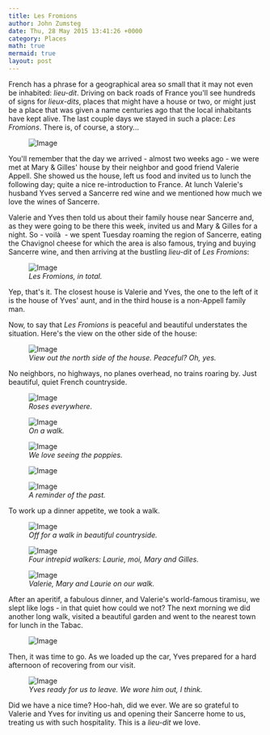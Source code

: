 ```yaml
---
title: Les Fromions
author: John Zumsteg
date: Thu, 28 May 2015 13:41:26 +0000
category: Places
math: true
mermaid: true
layout: post
---
```

French has a phrase for a geographical area so small that it may not even be inhabited: *lieu-dit*. Driving on back roads of France you'll see hundreds of signs for *lieux-dits*, places that might have a house or two, or might just be a place that was given a name centuries ago that the local inhabitants have kept alive. The last couple days we stayed in such a place: *Les Fromions*. There is, of course, a story...

<figure class = "landscape">
	<img src="{{"/assets/images/2015/05/DSC05002_20150527.jpg" | prepend: site.baseurl | prepend: site.url }}" alt="Image" />
	<figcaption></figcaption>
</figure>



You'll remember that the day we arrived - almost two weeks ago - we were met at Mary &amp; Gilles' house by their neighbor and good friend Valerie Appell. She showed us the house, left us food and invited us to lunch the following day; quite a nice re-introduction to France. At lunch Valerie's husband Yves served a Sancerre red wine and we mentioned how much we love the wines of Sancerre.

Valerie and Yves then told us about their family house near Sancerre and, as they were going to be there this week, invited us and Mary &amp; Gilles for a night. So - voilà  - we spent Tuesday roaming the region of Sancerre, eating the Chavignol cheese for which the area is also famous, trying and buying Sancerre wine, and then arriving at the bustling *lieu-dit* of *Les Fromions*:

<figure class = "landscape">
	<img src="{{"/assets/images/2015/05/DSC04905_20150526.jpg" | prepend: site.baseurl | prepend: site.url }}" alt="Image" />
	<figcaption><em>Les Fromions, in total.</em></figcaption>
</figure>



Yep, that's it. The closest house is Valerie and Yves, the one to the left of it is the house of Yves' aunt, and in the third house is a non-Appell family man.

Now, to say that *Les Fromions* is peaceful and beautiful understates the situation. Here's the view on the other side of the house:

<figure class = "landscape">
	<img src="{{"/assets/images/2015/05/DSC04909_20150526.jpg" | prepend: site.baseurl | prepend: site.url }}" alt="Image" />
	<figcaption><em>View out the north side of the house. Peaceful? Oh, yes.</em></figcaption>
</figure>



No neighbors, no highways, no planes overhead, no trains roaring by. Just beautiful, quiet French countryside.

<figure class = "portrait">
	<img src="{{"/assets/images/2015/05/DSC04977_20150527.jpg" | prepend: site.baseurl | prepend: site.url }}" alt="Image" />
	<figcaption><em>Roses everywhere.</em></figcaption>
</figure>



<figure class = "landscape">
	<img src="{{"/assets/images/2015/05/DSC04950_20150527.jpg" | prepend: site.baseurl | prepend: site.url }}" alt="Image" />
	<figcaption><em>On a walk.</em></figcaption>
</figure>



<figure class = "landscape">
	<img src="{{"/assets/images/2015/05/DSC04943_20150527.jpg" | prepend: site.baseurl | prepend: site.url }}" alt="Image" />
	<figcaption><em>We love seeing the poppies.</em></figcaption>
</figure>



<figure class = "landscape">
	<img src="{{"/assets/images/2015/05/DSC04941_20150527-768x1024.jpg" | prepend: site.baseurl | prepend: site.url }}" alt="Image" />
	<figcaption></figcaption>
</figure>



<figure class = "landscape">
	<img src="{{"/assets/images/2015/05/DSC04911_20150526.jpg" | prepend: site.baseurl | prepend: site.url }}" alt="Image" />
	<figcaption><em>A reminder of the past.</em></figcaption>
</figure>



To work up a dinner appetite, we took a walk.

<figure class = "landscape">
	<img src="{{"/assets/images/2015/05/DSC04915_20150526.jpg" | prepend: site.baseurl | prepend: site.url }}" alt="Image" />
	<figcaption><em>Off for a walk in beautiful countryside.</em></figcaption>
</figure>



<figure class = "landscape">
	<img src="{{"/assets/images/2015/05/DSC04916_20150526.jpg" | prepend: site.baseurl | prepend: site.url }}" alt="Image" />
	<figcaption><em>Four intrepid walkers: Laurie, moi, Mary and Gilles.</em></figcaption>
</figure>



<figure class = "landscape">
	<img src="{{"/assets/images/2015/05/DSC04924_20150526.jpg" | prepend: site.baseurl | prepend: site.url }}" alt="Image" />
	<figcaption><em>Valerie, Mary and Laurie on our walk.</em></figcaption>
</figure>



After an aperitif, a fabulous dinner, and Valerie's world-famous tiramisu, we slept like logs - in that quiet how could we not? The next morning we did another long walk, visited a beautiful garden and went to the nearest town for lunch in the Tabac.

<figure class = "landscape">
	<img src="{{"/assets/images/2015/05/DSC05012_20150527.jpg" | prepend: site.baseurl | prepend: site.url }}" alt="Image" />
	<figcaption></figcaption>
</figure>



Then, it was time to go. As we loaded up the car, Yves prepared for a hard afternoon of recovering from our visit.

<figure class = "landscape">
	<img src="{{"/assets/images/2015/05/DSC05022_20150527.jpg" | prepend: site.baseurl | prepend: site.url }}" alt="Image" />
	<figcaption><em>Yves ready for us to leave. We wore him out, I think.</em></figcaption>
</figure>



Did we have a nice time? Hoo-hah, did we ever. We are so grateful to Valerie and Yves for inviting us and opening their Sancerre home to us, treating us with such hospitality. This is a *lieu-dit* we love.
